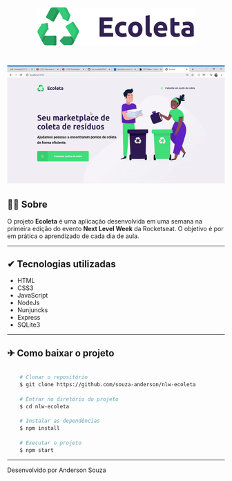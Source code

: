 <h1 align="center">
    <img src="public/assets/logo.svg">
</h1>

<h1 align="center">
    <img src="public/presentation.gif">
</h1>

## 🐱‍💻 Sobre

O projeto **Ecoleta** é uma aplicação desenvolvida em uma semana na primeira edição do evento **Next Level Week** da Rocketseat. O objetivo é por em prática o aprendizado de cada dia de aula.

---

## ✔ Tecnologias utilizadas

- HTML
- CSS3
- JavaScript
- NodeJs
- Nunjuncks
- Express
- SQLite3

---

## ✈ Como baixar o projeto

```bash

    # Clonar o repositório
    $ git clone https://github.com/souza-anderson/nlw-ecoleta

    # Entrar no diretório do projeto
    $ cd nlw-ecoleta

    # Instalar as dependências
    $ npm install

    # Executar o projeto
    $ npm start

```
---
Desenvolvido por Anderson Souza
